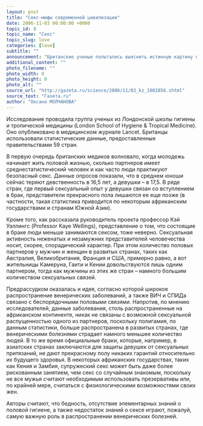 ```yaml
---
layout: post
title: "Секс-мифы современной цивилизации"
date: 2006-11-03 00:00:00 +0000
topic_id: 8
topic_name: "Секс"
topic_slug: love
categories: [love]
subtitle: ""
announcement: "Британские ученые попытались выяснить истинную картину половой жизни людей по всему миру. И озадаченно сообщают, что их данные опровергают многие мифы о современных секс-нравах."
additional_content: ""
photo_filename: ""
photo_width: 0
photo_height: 0
photo_alt: ""
source_url: "http://gazeta.ru/science/2006/11/02_kz_1002856.shtml"
source_text: "Газета.ru"
author: "Оксана МОЛЧАНОВА"
---
```

Исследование проводила группа ученых из Лондонской школы гигиены и тропической медицины (London School of Hygiene & Tropical Medicine). Оно опубликовано в медицинском журнале Lancet. Британцы использовали статистические данные, предоставленные правительствами 59 стран.

В первую очередь британских медиков волновало, когда молодежь начинает жить половой жизнью, сколько партнеров имеет среднестатистический человек и как часто люди практикуют безопасный секс. Данные опросов показали, что в среднем юноши сейчас теряют девственность в 16,5 лет, а девушки – в 17,5. В ряде стран, где первый сексуальный опыт у девушки связан со вступлением в брак, представители прекрасного пола лишаются ее еще позже (в частности, такая статистика приводится по некоторым африканским государствами и странам Южной Азии).

Кроме того, как рассказала руководитель проекта профессор Кэй Уэллингс (Professor Kaye Wellings), представление о том, что состоящие в браке люди меньше занимаются сексом, тоже неверно. Сексуальная активность неженатых и незамужних представителей человечества носит, скорее, спорадический характер. При этом количество половых партнеров у мужчин и женщин в развитых странах, таких как Австралия, Великобритания, Франция и США, примерно равно, а вот жительницы Камеруна, Гаити и Кении довольствуются лишь одним партнером, тогда как мужчины из этих же стран – намного большим количеством сексуальных связей.

Предрассудком оказалась и идея, согласно которой широкое распространение венерических заболеваний, а также ВИЧ и СПИДа связано с беспорядочными половыми связями. Напротив, по мнению исследователей, данные заболевания, столь распространенные на африканском континенте, никак не связаны с возможной сексуальной распущенностью одного из партнеров, поскольку полигамия, по данным статистики, больше распространена в развитых странах, где венерическими болезнями страдает намного меньшее количество людей. В то же время официальные браки, которые, например, в азиатских странах заключаются для защиты девушек от сексуальных притязаний, не дают прекрасному полу никаких гарантий относительно их будущего здоровья. В некоторых африканских государствах, таких как Кения и Замбия, супружеский секс может быть даже более рискованным занятием, чем секс со случайным знакомым, поскольку не все мужья считают необходимым использовать презервативы или, по крайней мере, считаться с физиологическими возможностями своих жен.

Авторы считают, что бедность, отсутствие элементарных знаний о половой гигиене, а также недостаток знаний о сексе играют, пожалуй, самую важную роль в распространении венерических болезней.

